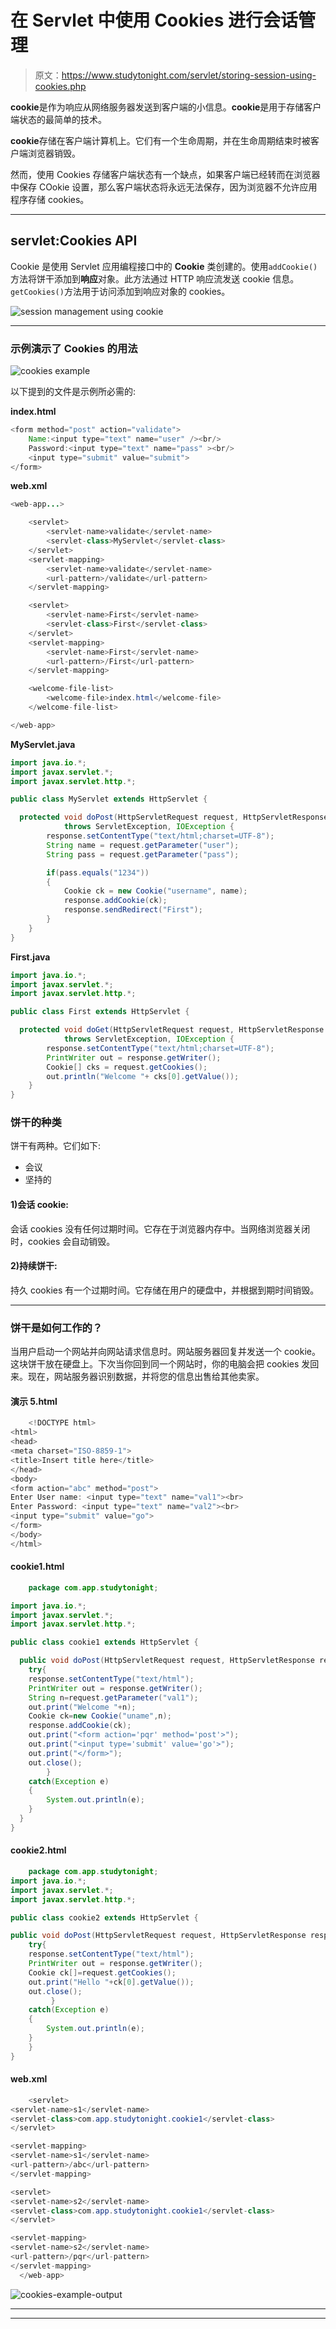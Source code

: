 # 在 Servlet 中使用 Cookies 进行会话管理

> 原文：<https://www.studytonight.com/servlet/storing-session-using-cookies.php>

**cookie**是作为响应从网络服务器发送到客户端的小信息。**cookie**是用于存储客户端状态的最简单的技术。

**cookie**存储在客户端计算机上。它们有一个生命周期，并在生命周期结束时被客户端浏览器销毁。

然而，使用 Cookies 存储客户端状态有一个缺点，如果客户端已经转而在浏览器中保存 COokie 设置，那么客户端状态将永远无法保存，因为浏览器不允许应用程序存储 cookies。

* * *

## servlet:Cookies API

Cookie 是使用 Servlet 应用编程接口中的 **Cookie** 类创建的。使用`addCookie()`方法将饼干添加到**响应**对象。此方法通过 HTTP 响应流发送 cookie 信息。`getCookies()`方法用于访问添加到响应对象的 cookies。

![session management using cookie](img/981e25e24034bc9b1e844cf90b50c7d6.png)

* * *

### 示例演示了 Cookies 的用法

![cookies example](img/8c7a1bf42c13df45742a840d77b31040.png)

以下提到的文件是示例所必需的:

**index.html**

```java
<form method="post" action="validate">
    Name:<input type="text" name="user" /><br/>
    Password:<input type="text" name="pass" ><br/>
    <input type="submit" value="submit">
</form> 
```

**web.xml**

```java
<web-app...>

    <servlet>
        <servlet-name>validate</servlet-name>
        <servlet-class>MyServlet</servlet-class>
    </servlet> 
    <servlet-mapping>
        <servlet-name>validate</servlet-name>
        <url-pattern>/validate</url-pattern>
    </servlet-mapping>

    <servlet>
        <servlet-name>First</servlet-name>
        <servlet-class>First</servlet-class>
    </servlet>
    <servlet-mapping>
        <servlet-name>First</servlet-name>
        <url-pattern>/First</url-pattern>
    </servlet-mapping>

    <welcome-file-list>
        <welcome-file>index.html</welcome-file>
    </welcome-file-list>

</web-app> 
```

**MyServlet.java**

```java
import java.io.*;
import javax.servlet.*;
import javax.servlet.http.*;

public class MyServlet extends HttpServlet {

  protected void doPost(HttpServletRequest request, HttpServletResponse response)
            throws ServletException, IOException {
        response.setContentType("text/html;charset=UTF-8");
        String name = request.getParameter("user");
        String pass = request.getParameter("pass");

        if(pass.equals("1234"))
        {
            Cookie ck = new Cookie("username", name);
            response.addCookie(ck);
            response.sendRedirect("First");
        }
    }
} 
```

**First.java**

```java
import java.io.*;
import javax.servlet.*;
import javax.servlet.http.*;

public class First extends HttpServlet {

  protected void doGet(HttpServletRequest request, HttpServletResponse response)
            throws ServletException, IOException {
        response.setContentType("text/html;charset=UTF-8");
        PrintWriter out = response.getWriter();
        Cookie[] cks = request.getCookies();
        out.println("Welcome "+ cks[0].getValue());
    }
} 
```

### 饼干的种类

饼干有两种。它们如下:

*   会议
*   坚持的

#### **1)会话 cookie:**

会话 cookies 没有任何过期时间。它存在于浏览器内存中。当网络浏览器关闭时，cookies 会自动销毁。

#### **2)持续饼干:**

持久 cookies 有一个过期时间。它存储在用户的硬盘中，并根据到期时间销毁。

* * *

### 饼干是如何工作的？

当用户启动一个网站并向网站请求信息时。网站服务器回复并发送一个 cookie。这块饼干放在硬盘上。下次当你回到同一个网站时，你的电脑会把 cookies 发回来。现在，网站服务器识别数据，并将您的信息出售给其他卖家。

#### **演示 5.html**

```java
    <!DOCTYPE html>
<html>
<head>
<meta charset="ISO-8859-1">
<title>Insert title here</title>
</head>
<body>
<form action="abc" method="post">
Enter User name: <input type="text" name="val1"><br>
Enter Password: <input type="text" name="val2"><br>
<input type="submit" value="go">
</form>
</body>
</html> 

```

#### **cookie1.html**

```java
    package com.app.studytonight;

import java.io.*;  
import javax.servlet.*;  
import javax.servlet.http.*;  

public class cookie1 extends HttpServlet {  

  public void doPost(HttpServletRequest request, HttpServletResponse response){  
    try{  
    response.setContentType("text/html");  
    PrintWriter out = response.getWriter();  
    String n=request.getParameter("val1");  
    out.print("Welcome "+n);  
    Cookie ck=new Cookie("uname",n);  
    response.addCookie(ck); 
    out.print("<form action='pqr' method='post'>");  
    out.print("<input type='submit' value='go'>");  
    out.print("</form>");  
    out.close();  
        }
    catch(Exception e)
    {
        System.out.println(e);
    }  
  }  
} 

```

#### **cookie2.html**

```java
    package com.app.studytonight;
import java.io.*;  
import javax.servlet.*;  
import javax.servlet.http.*;  

public class cookie2 extends HttpServlet {  

public void doPost(HttpServletRequest request, HttpServletResponse response){  
    try{  
    response.setContentType("text/html");  
    PrintWriter out = response.getWriter();   
    Cookie ck[]=request.getCookies();  
    out.print("Hello "+ck[0].getValue());  
    out.close();  
         }
    catch(Exception e)
    {
        System.out.println(e);
    }  
    }  
} 

```

#### **web.xml**

```java
    <servlet>  
<servlet-name>s1</servlet-name>  
<servlet-class>com.app.studytonight.cookie1</servlet-class>  
</servlet>  

<servlet-mapping>  
<servlet-name>s1</servlet-name>  
<url-pattern>/abc</url-pattern>  
</servlet-mapping>  

<servlet>  
<servlet-name>s2</servlet-name>  
<servlet-class>com.app.studytonight.cookie1</servlet-class>  
</servlet>  

<servlet-mapping>  
<servlet-name>s2</servlet-name>  
<url-pattern>/pqr</url-pattern>  
</servlet-mapping>  
  </web-app> 

```

![cookies-example-output](img/a3e00ecb4f3df95856aff4f4ab2bfad0.png)

* * *

* * *